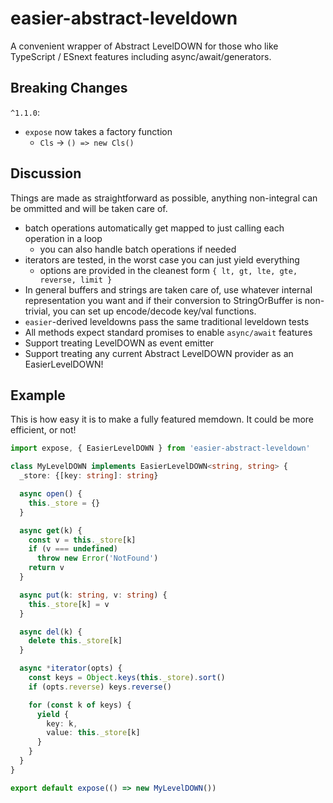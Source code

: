# easier-abstract-leveldown
A convenient wrapper of Abstract LevelDOWN for those who like TypeScript / ESnext features including async/await/generators.

## Breaking Changes
`^1.1.0`:
  - `expose` now takes a factory function
    - `Cls` -> `() => new Cls()`

## Discussion
Things are made as straightforward as possible, anything non-integral can be ommitted and will be taken care of.
- batch operations automatically get mapped to just calling each operation in a loop
  - you can also handle batch operations if needed
- iterators are tested, in the worst case you can just yield everything
  - options are provided in the cleanest form
    `{ lt, gt, lte, gte, reverse, limit }`
- In general buffers and strings are taken care of, use whatever internal representation you want
  and if their conversion to StringOrBuffer is non-trivial, you can set up encode/decode key/val functions.
- `easier`-derived leveldowns pass the same traditional leveldown tests
- All methods expect standard promises to enable `async/await` features
- Support treating LevelDOWN as event emitter
- Support treating any current Abstract LevelDOWN provider as an EasierLevelDOWN!

## Example
This is how easy it is to make a fully featured memdown. It could be more efficient, or not!

```ts
import expose, { EasierLevelDOWN } from 'easier-abstract-leveldown'

class MyLevelDOWN implements EasierLevelDOWN<string, string> {
  _store: {[key: string]: string}

  async open() {
    this._store = {}
  }

  async get(k) {
    const v = this._store[k]
    if (v === undefined)
      throw new Error('NotFound')
    return v
  }

  async put(k: string, v: string) {
    this._store[k] = v
  }

  async del(k) {
    delete this._store[k]
  }

  async *iterator(opts) {
    const keys = Object.keys(this._store).sort()
    if (opts.reverse) keys.reverse()

    for (const k of keys) {
      yield {
        key: k,
        value: this._store[k]
      }
    }
  }
}

export default expose(() => new MyLevelDOWN())
```
